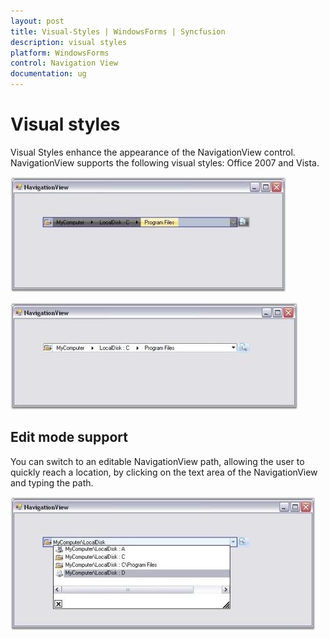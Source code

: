 ```yaml
---
layout: post
title: Visual-Styles | WindowsForms | Syncfusion
description: visual styles
platform: WindowsForms
control: Navigation View 
documentation: ug
---
```


# Visual styles

Visual Styles enhance the appearance of the NavigationView control. NavigationView supports the following visual styles: Office 2007 and Vista.

![](Visual-Styles_images/Visual-Styles_img1.jpeg)



![](Visual-Styles_images/Visual-Styles_img2.jpeg)



## Edit mode support

You can switch to an editable NavigationView path, allowing the user to quickly reach a location, by clicking on the text area of the NavigationView and typing the path.

![](Visual-Styles_images/Visual-Styles_img3.jpeg)



